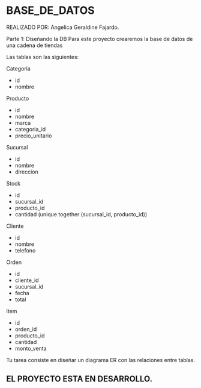 # BASE_DE_DATOS

REALIZADO POR: Angelica Geraldine Fajardo.

Parte 1: Diseñando la DB
Para este proyecto crearemos la base de datos de una cadena de tiendas

Las tablas son las siguientes:

Categoria
* id
* nombre

Producto
* id
* nombre
* marca
* categoria_id
* precio_unitario

Sucursal
* id
* nombre
* direccion

Stock
* id
* sucursal_id
* producto_id
* cantidad
(unique together (sucursal_id, producto_id))

Cliente
* id
* nombre
* telefono

Orden
* id
* cliente_id
* sucursal_id
* fecha
* total

Item
* id
* orden_id
* producto_id
* cantidad
* monto_venta

Tu tarea consiste en diseñar un diagrama ER con las relaciones entre tablas.

## EL PROYECTO ESTA EN DESARROLLO.
